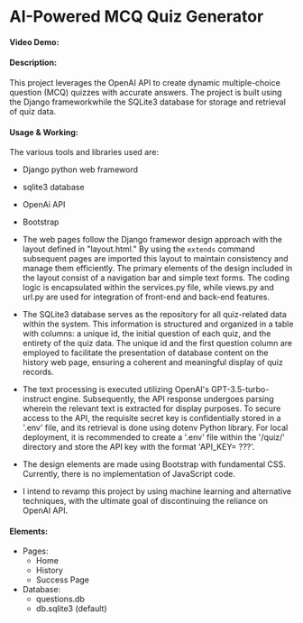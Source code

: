 # AI-Powered MCQ Quiz Generator
#### Video Demo:  <URL HERE>
#### Description:
This project leverages the OpenAI API to create dynamic multiple-choice question (MCQ) quizzes with accurate answers. The project is built using the Django frameworkwhile the SQLite3 database for storage and retrieval of quiz data.

#### Usage & Working:
The various tools and libraries used are:
- Django python web frameword
- sqlite3 database
- OpenAi API
- Bootstrap 

- The web pages follow the Django framewor design approach with the layout defined in "layout.html." By using the ``extends`` command subsequent pages are imported this layout to maintain consistency and manage them efficiently. The primary elements of the design included in the layout consist of a navigation bar and simple text forms. The coding logic is encapsulated within the services.py file, while views.py and url.py are used for integration of front-end and back-end features. 

- The SQLite3 database serves as the repository for all quiz-related data within the system. This information is structured and organized in a table with columns: a unique id, the initial question of each quiz, and the entirety of the quiz data. The unique id and the first question column are employed to facilitate the presentation of database content on the history web page, ensuring a coherent and meaningful display of quiz records.

- The text processing is executed utilizing OpenAI's GPT-3.5-turbo-instruct engine. Subsequently, the API response undergoes parsing wherein the relevant text is extracted for display purposes. To secure access to the API, the requisite secret key is confidentially stored in a '.env' file, and its retrieval is done using dotenv Python library. For local deployment, it is recommended to create a '.env' file within the '/quiz/' directory and store the API key with the format 'API_KEY= ???'.

- The design elements are made using Bootstrap with fundamental CSS. Currently, there is no implementation of JavaScript code. 

- I intend to revamp this project by using machine learning and alternative techniques, with the ultimate goal of discontinuing the reliance on OpenAI API.

#### Elements:
- Pages:
    - Home
    - History
    - Success Page
- Database: 
    - questions.db
    - db.sqlite3 (default)
